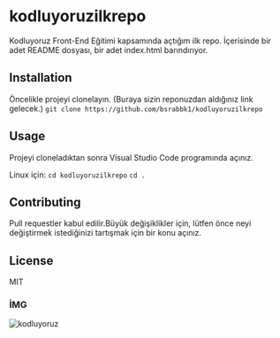# kodluyoruzilkrepo
Kodluyoruz Front-End  Eğitimi kapsamında açtığım ilk repo.
İçerisinde bir adet README dosyası, bir adet index.html barındırıyor.

## Installation
Öncelikle projeyi clonelayın. (Buraya sizin reponuzdan aldığınız link gelecek.)
```git clone https://github.com/bsrabbk1/kodluyoruzilkrepo```

## Usage
Projeyi cloneladıktan sonra Visual Studio Code programında açınız.

Linux için:
```cd kodluyoruzilkrepo```
``` cd . ```

## Contributing

Pull requestler kabul edilir.Büyük değişiklikler için, lütfen önce neyi değiştirmek istediğinizi tartışmak için bir konu açınız.


## License

MIT

### İMG

![kodluyoruz](https://www.google.com/url?sa=i&url=https%3A%2F%2Fmedium.com%2F%40kodluyoruz&psig=AOvVaw2wnAxECRe3VCUnyRB_6bp0&ust=1630335926397000&source=images&cd=vfe&ved=0CAsQjRxqFwoTCJjQl-DA1vICFQAAAAAdAAAAABAD)
